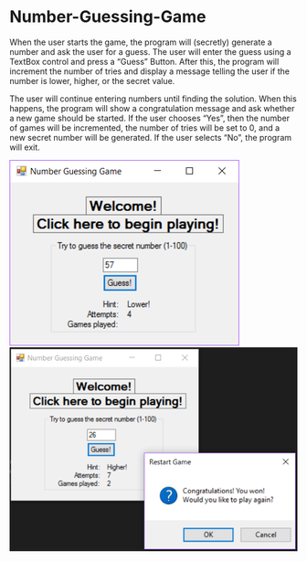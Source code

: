 # Number-Guessing-Game

When the user starts the game, the program will (secretly) generate a number and ask the user for a
guess. The user will enter the guess using a TextBox control and press a “Guess” Button. After this, the
program will increment the number of tries and display a message telling the user if the number is
lower, higher, or the secret value.

The user will continue entering numbers until finding the solution. When this happens, the program
will show a congratulation message and ask whether a new game should be started. If the user chooses
“Yes”, then the number of games will be incremented, the number of tries will be set to 0, and a new
secret number will be generated. If the user selects “No”, the program will exit.

![](screenshots/screenshot1.PNG "Game in progress")
![](screenshots/screenshot2.PNG "Game won")
